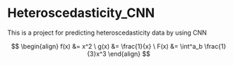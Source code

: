 # Heteroscedasticity_CNN
This is a project for predicting heteroscedasticity data by using CNN


$$
\begin{align}
f(x) &= x^2 \
g(x) &= \frac{1}{x} \
F(x) &= \int^a_b \frac{1}{3}x^3
\end{align}
$$
